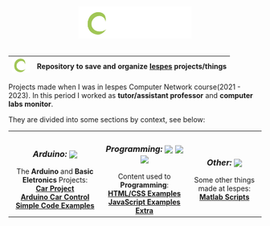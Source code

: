 <div align="center">
  <img height="64px" src=".github/images/logo-iespes.svg">
</div>

<br>

| <img height="28px" src=".github/images/logo-iespes-mini.svg" /> | Repository to save and organize [Iespes](https://www.iespes.com.br) projects/things |
| :-------------------------------------------------------------: | :---------------------------------------------------------------------------------: |

Projects made when I was in Iespes Computer Network course(2021 - 2023). In this period I worked as **tutor/assistant professor** and **computer labs monitor**.

They are divided into some sections by context, see below:

|                                                                                                                                                                                                                                                                                                                                                                                                             |                                                                                                                                                                                                                                                                                                                                                                                                                                                                                                                                                                                                       |                                                                                                                                                                                                                                        |
| :---------------------------------------------------------------------------------------------------------------------------------------------------------------------------------------------------------------------------------------------------------------------------------------------------------------------------------------------------------------------------------------------------------: | :---------------------------------------------------------------------------------------------------------------------------------------------------------------------------------------------------------------------------------------------------------------------------------------------------------------------------------------------------------------------------------------------------------------------------------------------------------------------------------------------------------------------------------------------------------------------------------------------------: | :------------------------------------------------------------------------------------------------------------------------------------------------------------------------------------------------------------------------------------: |
| <h3><b><i> Arduino: </b></i> <img align="center" height="28px" src="https://cdn.jsdelivr.net/gh/devicons/devicon/icons/arduino/arduino-original.svg" /> </h3> The **Arduino** and **Basic Eletronics** Projects: <br> [**Car Project**](https://github.com/dreisss/Arduino-Car) <br> [**Arduino Car Control**](https://github.com/dreisss/control-App) <br> [**Simple Code Examples**](./Arduino/Examples/) | <h3><b><i> Programming: </i></b> <img align="center" height="28px" src="https://cdn.jsdelivr.net/gh/devicons/devicon/icons/html5/html5-original.svg" /> <img align="center" height="28px" src="https://cdn.jsdelivr.net/gh/devicons/devicon/icons/css3/css3-original.svg" /> <img align="center" height="28px" src="https://cdn.jsdelivr.net/gh/devicons/devicon/icons/javascript/javascript-original.svg" /> </h3> Content used to <b>Programming</b>: <br> [**HTML/CSS Examples**](./Programming/HTML-CSS) <br> [**JavaScript Examples**](./Programming/JS) <br> [**Extra**](./Programming/EXTRAS/) | <h3><b><i> Other: </i></b> <img align="center" height="28px" src="https://cdn.jsdelivr.net/gh/devicons/devicon/icons/matlab/matlab-original.svg" /> </h3> Some other things made at Iespes: <br> [**Matlab Scripts**](./Other/Matlab/) |
